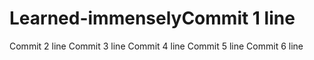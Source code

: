 # Learned-immenselyCommit 1 line
Commit 2 line
Commit 3 line
Commit 4 line
Commit 5 line
Commit 6 line
